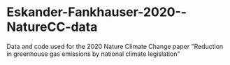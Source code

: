 # Eskander-Fankhauser-2020--NatureCC-data
Data and code used for the 2020 Nature Climate Change paper "Reduction in greenhouse gas emissions by  national climate legislation"
